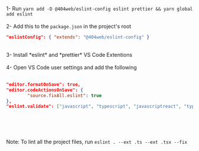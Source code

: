 1- Run `yarn add -D @404web/eslint-config eslint prettier && yarn global add eslint`
</br>
</br>
2- Add this to the `package.json` in the project's root 
```json
"eslintConfig": { "extends": "@404web/eslint-config" }
```
</br>
3- Install *eslint* and *prettier* VS Code Extentions
</br>
</br>
4- Open VS Code user settings and add the following
</br>
</br>

```json
"editor.formatOnSave": true,
"editor.codeActionsOnSave": {
		"source.fixAll.eslint": true
},
"eslint.validate": ["javascript", "typescript", "javascriptreact", "typescriptreact"]
```

</br>
</br>
</br>

Note: To lint all the project files, run `eslint . --ext .ts --ext .tsx --fix`
